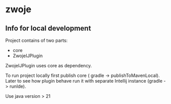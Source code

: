 # zwoje

## Info for local development

Project contains of two parts:
* core
* ZwojeIJPlugin

ZwojeIJPlugin uses core as dependency.

To run project locally first publish core ( gradle -> publishToMavenLocal).
Later to see how plugin behave run it with separate Intellij instance (gradle -> runIde).

Use java version > 21